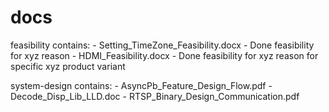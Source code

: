 # docs
feasibility contains:
    - Setting_TimeZone_Feasibility.docx
        - Done feasibility for xyz reason
    - HDMI_Feasibility.docx
        - Done feasibility for xyz reason for specific xyz product variant

system-design contains:
    - AsyncPb_Feature_Design_Flow.pdf
    - Decode_Disp_Lib_LLD.doc
    - RTSP_Binary_Design_Communication.pdf
